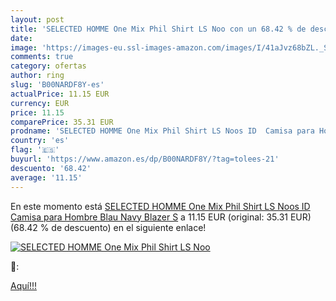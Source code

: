 ```yaml
---
layout: post
title: 'SELECTED HOMME One Mix Phil Shirt LS Noo con un 68.42 % de descuento'
date: 
image: 'https://images-eu.ssl-images-amazon.com/images/I/41aJvz68bZL._SL200_.jpg'
comments: true
category: ofertas
author: ring
slug: 'B00NARDF8Y-es'
actualPrice: 11.15 EUR
currency: EUR
price: 11.15
comparePrice: 35.31 EUR
prodname: 'SELECTED HOMME One Mix Phil Shirt LS Noos ID  Camisa para Hombre  Blau  Navy Blazer  S'
country: 'es'
flag: '🇪🇸'
buyurl: 'https://www.amazon.es/dp/B00NARDF8Y/?tag=tolees-21'
descuento: '68.42'
average: '11.15'
---
```


En este momento está [SELECTED HOMME One Mix Phil Shirt LS Noos ID  Camisa para Hombre  Blau  Navy Blazer  S](https://www.amazon.es/dp/B00NARDF8Y/?tag=tolees-21) a 11.15 EUR (original: 35.31 EUR) (68.42 %  de descuento) en el siguiente enlace!

[![SELECTED HOMME One Mix Phil Shirt LS Noo](https://images-eu.ssl-images-amazon.com/images/I/41aJvz68bZL._SL200_.jpg)](https://www.amazon.es/dp/B00NARDF8Y/?tag=tolees-21)

🔎:


[Aquí!!!](https://www.amazon.es/dp/B00NARDF8Y/?tag=tolees-21)
